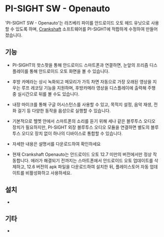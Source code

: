 # PI-SIGHT SW - Openauto

'PI-SIGHT SW - Openauto'는 라즈베리 파이를 안드로이드 오토 헤드 유닛으로 사용할 수 있도록 하며, [Crankshaft](https://github.com/opencardev/crankshaft) 소프트웨어를 PI-SIGHT에 적합하게 수정하여 만들어졌습니다.


## 기능

 - PI-SIGHT의 핫스팟을 통해 안드로이드 스마트폰과 연결하면, 눈앞의 프리즘 디스플레이를 통해 안드로이드 오토 화면을 볼 수 있습니다.
 - 후방 카메라는 상시 녹화되고 메모리가 가득 차면 자동으로 가장 오래된 영상을 지우는 루프 레코딩 기능을 지원하며, 후방카메라 영상을 디스플레이에 출력해 주행 중 실시간으로 뒤를 볼 수도 있습니다. 
 - 내장 마이크를 통해 구글 어시스턴스를 사용할 수 있고, 목적지 설정, 음악 재생, 전화 걸기 등 다양한 동작을 음성으로 실행할 수 있습니다.
 - 기본적으로 헬멧 안에서 스마트폰의 소리를 듣기 위해 세나 같은 블루투스 오디오 장치가 필요하지만, PI-SIGHT 외장 블루투스 오디오 모듈을 연결하면 별도의 블루투스 오디오 장치 없이 하나의 디바이스로 통합할 수 있습니다.
 - 자세한 내용은 설명서를 다운로드하여 확인하세요



 - 현재 Crankshaft Openauto는 안드로이드 오토 12.7 미만의 버전에서만 정상 작동합니다. 에러가 해결되기 전까지는 스마트폰에서 안드로이드 오토 업데이트를 삭제하고, 12.6 버전의 apk 파일을 다운로드하여 설치한 뒤, 플레이스토어 자동 업데이트를 비활성화하고 사용하세요.


## 설치

 - 


## 기타

 - 
